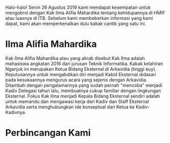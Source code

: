 Halo-halo! Senin 26 Agustus 2019 kami mendapat kesempatan untuk mengobrol dengan
Kak Ilma Alifia Mahardika tentang kehidupannya di HMIF atau luasnya di ITB. Sebelum 
kami membeberkan informasi yang kami dapat, kami akan memperkenalkan dulu kakak 
cantik yang satu ini.

# Ilma Alifia Mahardika
Kak Ilma Alifia Mahardika atau yang akrab disebut Kak Ilma adalah mahasiswa
angkatan 2016 dari jurusan Teknik Informatika. Kakak kelahiran Nganjuk ini
merupakan Ketua Bidang Eksternal di Arkavidia (tinggi euy). Keputusannya untuk
mengabdikan diri menjadi Kabid Eksternal didasari pada kesukaannya mengurus acara
yang sejenis dengan Arkavidia. Ditambah dengan pengalamannya yang sudah pernah
"mencoba" menjadi Kadiv Delegasi tahun lalu, membuatnya cukup familiar dengan
lingkungan Eksternal. Fokus Kak Ilma menjadi Kepala Bidang Eksternal sendiri adalah
untuk memandu dan mengawasi kerja dari Kadiv dan Staff Eksternal Arkavidia serta
menghubungkan ide konseptual dari Ketua ke Kadiv-Kadivnya.

# Perbincangan Kami
